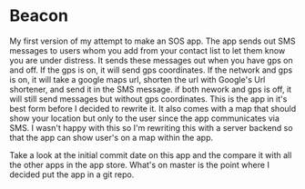 # Beacon

My first version of my attempt to make an SOS app. The app sends out SMS messages to users whom you add from your contact list to let them know you are under distress. It sends these messages out when you have gps on and off. If the gps is on, it will send gps coordinates. If the network and gps is on, it will take a google maps url, shorten the url with Google's Url shortener, and send it in the SMS message. if both nework and gps is off, it will still send messages but without gps coordinates. This is the app in it's best form before I decided to rewrite it. It also comes with a map that should show your location but only to the user since the app communicates via SMS. I wasn't happy with this so I'm rewriting this with a server backend so that the app can show user's on a map within the app.

Take a look at the initial commit date on this app and the compare it with all the other apps in the app store. What's on master is the point where I decided put the app in a git repo.
